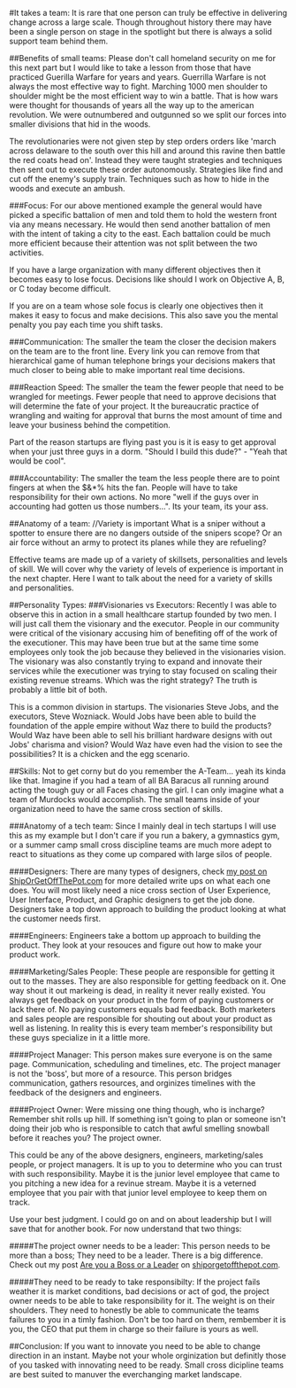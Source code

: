 #It takes a team:
It is rare that one person can truly be effective in delivering change across a large scale. Though throughout history there may have been a single person on stage in the spotlight but there is always a solid support team behind them.


##Benefits of small teams:
Please don't call homeland security on me for this next part but I would like to take a lesson from those that have practiced Guerilla Warfare for years and years. Guerrilla Warfare is not always the most effective way to fight. Marching 1000 men shoulder to shoulder might be the most efficient way to win a battle. That is how wars were thought for thousands of years all the way up to the american revolution. We were outnumbered and outgunned so we split our forces into smaller divisions that hid in the woods.

The revolutionaries were not given step by step orders orders like 'march across delaware to the south over this hill and around this ravine then battle the red coats head on'. Instead they were taught strategies and techniques then sent out to execute these order autonomously. Strategies like find and cut off the enemy's supply train. Techniques such as how to hide in the woods and execute an ambush.

###Focus:
For our above mentioned example the general would have picked a specific battalion of men and told them to hold the western front via any means necessary. He would then send another battalion of men with the intent of taking a city to the east. Each battalion could be much more efficient because their attention was not split between the two activities.

If you have a large organization with many different objectives then it becomes easy to lose focus. Decisions like should I work on Objective A, B, or C today become difficult.

If you are on a team whose sole focus is clearly one objectives then it makes it easy to focus and make decisions. This also save you the mental penalty you pay each time you shift tasks.

###Communication:
The smaller the team the closer the decision makers on the team are to the front line. Every link you can remove from that hierarchical game of human telephone brings your decisions makers that much closer to being able to make important real time decisions.


###Reaction Speed:
The smaller the team the fewer people that need to be wrangled for meetings. Fewer people that need to approve decisions that will determine the fate of your project. It the bureaucratic practice of wrangling and waiting for approval that burns the most amount of time and leave your business behind the competition.

Part of the reason startups are flying past you is it is easy to get approval when your just three guys in a dorm. "Should I build this dude?" - "Yeah that would be cool".


###Accountability:
The smaller the team the less people there are to point fingers at when the $&*% hits the fan. People will have to take responsibility for their own actions. No more "well if the guys over in accounting had gotten us those numbers...". Its your team, its your ass.



##Anatomy of a team:
//Variety is important
What is a sniper without a spotter to ensure there are no dangers outside of the snipers scope? Or an air force without an army to protect its planes while they are refueling?

Effective teams are made up of a variety of skillsets, personalities and levels of skill. We will cover why the variety of levels of experience is important in the next chapter. Here I want to talk about the need for a variety of skills and personalities.

##Personality Types:
###Visionaries vs Executors:
Recently I was able to observe this in action in a small healthcare startup founded by two men. I will just call them the visionary and the executor. People in our community were critical of the visionary accusing him of benefiting off of the work of the executioner. This may have been true but at the same time some employees only took the job because they believed in the visionaries vision. The visionary was also constantly trying to expand and innovate their services while the executioner was trying to stay focused on scaling their existing revenue streams. Which was the right strategy? The truth is probably a little bit of both.

This is a common division in startups. The visionaries Steve Jobs, and the executors, Steve Wozniack. Would Jobs have been able to build the foundation of the apple empire without Waz there to build the products? Would Waz have been able to sell his brilliant hardware designs with out Jobs' charisma and vision? Would Waz have even had the vision to see the possibilities? It is a chicken and the egg scenario.

##Skills:
Not to get corny but do you remember the A-Team... yeah its kinda like that. Imagine if you had a team of all BA Baracus all running around acting the tough guy or all Faces chasing the girl. I can only imagine what a team of Murdocks would accomplish. The small teams inside of your organization need to have the same cross section of skills.

###Anatomy of a tech team:
Since I mainly deal in tech startups I will use this as my example but I don't care if you run a bakery, a gymnastics gym, or a summer camp small cross discipline teams are much more adept to react to situations as they come up compared with large silos of people.

####Designers:
There are many types of designers, check [my post on ShipOrGetOffThePot.com](http://shiporgetoffthepot.com/how-to-hire-a-good-start-up-designer/) for more detailed write ups on what each one does. You will most likely need a nice cross section of User Experience, User Interface, Product, and Graphic designers to get the job done. Designers take a top down approach to building the product looking at what the customer needs first.


####Engineers:
Engineers take a bottom up approach to building the product. They look at your resouces and figure out how to make your product work.

####Marketing/Sales People:
These people are responsible for getting it out to the masses. They  are also responsible for getting feedback on it. One way shout it out markeing is dead, in reality it never really existed. You always get feedback on your product in the form of paying customers or lack there of. No paying customers equals bad feedback. Both marketers and sales people are responsible for shouting out about your product as well as listening. In reality this is every team member's responsibility but these guys specialize in it a little more.

####Project Manager:
This person makes sure everyone is on the same page. Communication, scheduling and timelines, etc. The project manager is not the 'boss', but more of a resource. This person bridges communication, gathers resources, and orginizes timelines with the feedback of the designers and engineers.

####Project Owner:
Were missing one thing though, who is incharge? Remember shit rolls up hill. If something isn't going to plan or someone isn't doing their job who is responsible to catch that awful smelling snowball before it reaches you? The project owner.

This could be any of the above designers, engineers, marketing/sales people, or project managers. It is up to you to determine who you can trust with such responsibility. Maybe it is the junior level employee that came to you pitching a new idea for a revinue stream. Maybe it is a veterned employee that you pair with that junior level employee to keep them on track.

Use your best judgment. I could go on and on about leadership but I will save that for another book. For now understand that two things:

#####The project owner needs to be a leader:
This person needs to be more than a boss; They need to be a leader. There is a big difference. Check out my post [Are you a Boss or a Leader](http://shiporgetoffthepot.com/are-you-a-boss-or-a-leader/) on [shiporgetoffthepot.com](shiporgetoffthepot.com).

#####They need to be ready to take responsibilty:
If the project fails weather it is market conditions, bad decisions or act of god, the project owner needs to be able to take responsibility for it. The weight is on their shoulders. They need to honestly be able to communicate the teams failures to you in a timly fashion. Don't be too hard on them, rembember it is you, the CEO that put them in charge so their failure is yours as well.

##Conclusion:
If you want to innovate you need to be able to change direction in an instant. Maybe not your whole orginization but definitly those of you tasked with innovating need to be ready. Small cross dicipline teams are best suited to manuver the everchanging market landscape.
